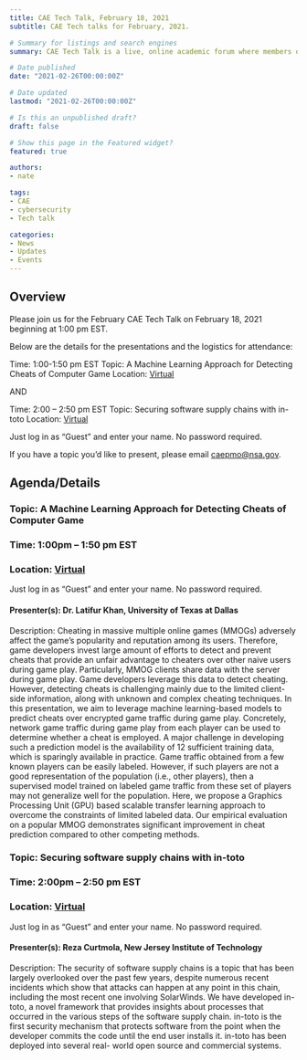 ```yaml
---
title: CAE Tech Talk, February 18, 2021
subtitle: CAE Tech talks for February, 2021.

# Summary for listings and search engines
summary: CAE Tech Talk is a live, online academic forum where members of the CAE community give technical presentations on cybersecurity related topics to the rest of the CAE in Cybersecurity Community. All representatives from CAE designated institutions (professors, students, staff) can present a topic as well as government representatives.

# Date published
date: "2021-02-26T00:00:00Z"

# Date updated
lastmod: "2021-02-26T00:00:00Z"

# Is this an unpublished draft?
draft: false

# Show this page in the Featured widget?
featured: true

authors:
- nate

tags:
- CAE
- cybersecurity
- Tech talk

categories:
- News
- Updates
- Events
---
```


## Overview

Please join us for the February CAE Tech Talk on February 18, 2021 beginning at 1:00 pm EST.

Below are the details for the presentations and the logistics for attendance:

Time: 1:00-1:50 pm EST
Topic: A Machine Learning Approach for Detecting Cheats of Computer Game
Location: [Virtual](https://capitol.adobeconnect.com/cae_tech_talk/)

AND

Time: 2:00 – 2:50 pm EST
Topic: Securing software supply chains with in-toto
Location: [Virtual](https://capitol.adobeconnect.com/cae_tech_talk/)

Just log in as “Guest” and enter your name. No password required.

If you have a topic you’d like to present, please email caepmo@nsa.gov.

## Agenda/Details

### Topic: A Machine Learning Approach for Detecting Cheats of Computer Game
### Time: 1:00pm – 1:50 pm EST
### Location: [Virtual](https://captechu.zoom.us/j/664120328)

Just log in as “Guest” and enter your name. No password required. 

#### Presenter(s): Dr. Latifur Khan, University of Texas at Dallas

Description: Cheating in massive multiple online games (MMOGs) adversely affect the game’s popularity and reputation among its users. Therefore, game developers invest large amount of efforts to detect and prevent cheats that provide an unfair advantage to cheaters over other naive users during game play. Particularly, MMOG clients share data with the server during game play. Game developers leverage this data to detect cheating. However, detecting cheats is challenging mainly due to the limited client-side information, along with unknown and complex cheating techniques. In this presentation, we aim to leverage machine learning-based models to predict cheats over encrypted game traffic during game play. Concretely, network game traffic during game play from each player can be used to determine whether a cheat is employed. A major challenge in developing such a prediction model is the availability of 12 sufficient training data, which is sparingly available in practice. Game traffic obtained from a few known players can be easily labeled. However, if such players are not a good representation of the population (i.e., other players), then a supervised model trained on labeled game traffic from these set of players may not generalize well for the population. Here, we propose a Graphics Processing Unit (GPU) based scalable transfer learning approach to overcome the constraints of limited labeled data. Our empirical evaluation on a popular MMOG demonstrates significant improvement in cheat prediction compared to other competing methods.


### Topic: Securing software supply chains with in-toto
### Time: 2:00pm – 2:50 pm EST
### Location: [Virtual](https://captechu.zoom.us/j/664120328)

Just log in as “Guest” and enter your name. No password required. 

#### Presenter(s): Reza Curtmola, New Jersey Institute of Technology

Description: The security of software supply chains is a topic that has been largely overlooked over the past few years, despite numerous recent incidents which show that attacks can happen at any point in this chain, including the most recent one involving SolarWinds. We have developed in-toto, a novel framework that provides insights about processes that occurred in the various steps of the software supply chain. in-toto is the first security mechanism that protects software from the point when the developer commits the code until the end user installs it. in-toto has been deployed into several real- world open source and commercial systems.
